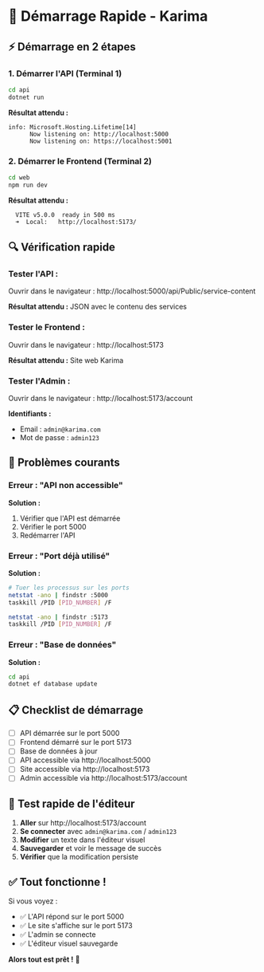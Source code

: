 # 🚀 Démarrage Rapide - Karima

## ⚡ Démarrage en 2 étapes

### **1. Démarrer l'API (Terminal 1)**
```bash
cd api
dotnet run
```
**Résultat attendu :**
```
info: Microsoft.Hosting.Lifetime[14]
      Now listening on: http://localhost:5000
      Now listening on: https://localhost:5001
```

### **2. Démarrer le Frontend (Terminal 2)**
```bash
cd web
npm run dev
```
**Résultat attendu :**
```
  VITE v5.0.0  ready in 500 ms
  ➜  Local:   http://localhost:5173/
```

## 🔍 Vérification rapide

### **Tester l'API :**
Ouvrir dans le navigateur : http://localhost:5000/api/Public/service-content

**Résultat attendu :** JSON avec le contenu des services

### **Tester le Frontend :**
Ouvrir dans le navigateur : http://localhost:5173

**Résultat attendu :** Site web Karima

### **Tester l'Admin :**
Ouvrir dans le navigateur : http://localhost:5173/account

**Identifiants :**
- Email : `admin@karima.com`
- Mot de passe : `admin123`

## 🐛 Problèmes courants

### **Erreur : "API non accessible"**
**Solution :**
1. Vérifier que l'API est démarrée
2. Vérifier le port 5000
3. Redémarrer l'API

### **Erreur : "Port déjà utilisé"**
**Solution :**
```bash
# Tuer les processus sur les ports
netstat -ano | findstr :5000
taskkill /PID [PID_NUMBER] /F

netstat -ano | findstr :5173
taskkill /PID [PID_NUMBER] /F
```

### **Erreur : "Base de données"**
**Solution :**
```bash
cd api
dotnet ef database update
```

## 📋 Checklist de démarrage

- [ ] API démarrée sur le port 5000
- [ ] Frontend démarré sur le port 5173
- [ ] Base de données à jour
- [ ] API accessible via http://localhost:5000
- [ ] Site accessible via http://localhost:5173
- [ ] Admin accessible via http://localhost:5173/account

## 🎯 Test rapide de l'éditeur

1. **Aller** sur http://localhost:5173/account
2. **Se connecter** avec `admin@karima.com` / `admin123`
3. **Modifier** un texte dans l'éditeur visuel
4. **Sauvegarder** et voir le message de succès
5. **Vérifier** que la modification persiste

## ✅ Tout fonctionne !

Si vous voyez :
- ✅ L'API répond sur le port 5000
- ✅ Le site s'affiche sur le port 5173
- ✅ L'admin se connecte
- ✅ L'éditeur visuel sauvegarde

**Alors tout est prêt !** 🎉

